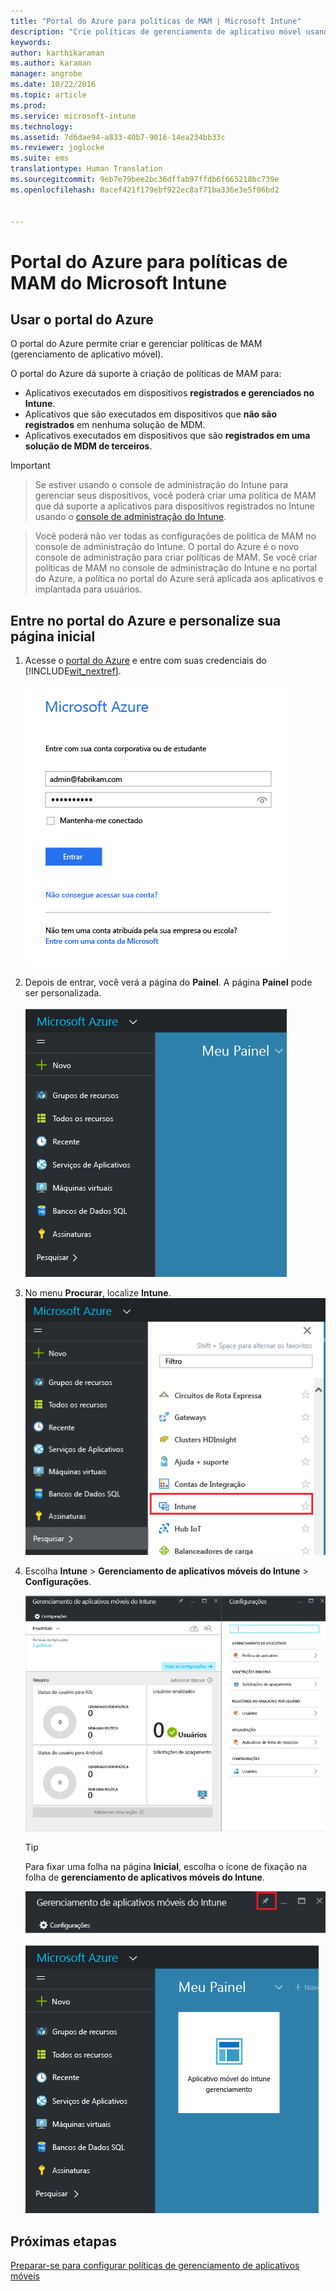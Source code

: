 ```yaml
---
title: "Portal do Azure para políticas de MAM | Microsoft Intune"
description: "Crie políticas de gerenciamento de aplicativo móvel usando o Portal do Azure. As políticas que você criar aqui podem ser aplicadas a dispositivos com ou sem registro no Intune."
keywords: 
author: karthikaraman
ms.author: karaman
manager: angrobe
ms.date: 10/22/2016
ms.topic: article
ms.prod: 
ms.service: microsoft-intune
ms.technology: 
ms.assetid: 7d6dae94-a833-40b7-9016-14ea234bb33c
ms.reviewer: joglocke
ms.suite: ems
translationtype: Human Translation
ms.sourcegitcommit: 9eb7e79bee2bc36dffab97ffdb6f665218bc739e
ms.openlocfilehash: 0acef421f179ebf922ec8af71ba336e3e5f96bd2


---
```


# Portal do Azure para políticas de MAM do Microsoft Intune
## Usar o portal do Azure
O portal do Azure permite criar e gerenciar políticas de MAM (gerenciamento de aplicativo móvel).

O portal do Azure dá suporte à criação de políticas de MAM para:
- Aplicativos executados em dispositivos **registrados e gerenciados no Intune**.
- Aplicativos que são executados em dispositivos que **não são registrados** em nenhuma solução de MDM.
- Aplicativos executados em dispositivos que são **registrados em uma solução de MDM de terceiros**.

>[!IMPORTANT]

> Se estiver usando o console de administração do Intune para gerenciar seus dispositivos, você poderá criar uma política de MAM que dá suporte a aplicativos para dispositivos registrados no Intune usando o [console de administração do Intune](configure-and-deploy-mobile-application-management-policies-in-the-microsoft-intune-console.md).

> Você poderá não ver todas as configurações de política de MAM no console de administração do Intune. O portal do Azure é o novo console de administração para criar políticas de MAM. Se você criar políticas de MAM no console de administração do Intune e no portal do Azure, a política no portal do Azure será aplicada aos aplicativos e implantada para usuários.

## Entre no portal do Azure e personalize sua página inicial

1.  Acesse o [portal do Azure](https://portal.azure.com) e entre com suas credenciais do [!INCLUDE[wit_nextref](../includes/wit_nextref_md.md)].

    ![Captura de tela da página de credenciais do portal do Azure](../media/AppManagement/AzurePortal_MAMSigninPage.png)

2.  Depois de entrar, você verá a página do **Painel**. A página **Painel** pode ser personalizada.

    ![Captura de tela do painel do portal do Azure](../media/AppManagement/AzurePortal_MAMStartboard_NoMAM.png)

3.  No menu **Procurar**, localize **Intune**.![Captura de tela do menu Procurar com Intune realçado](../media/AppManagement/AzurePortal_MAM_Browse_Intune.png)

4.  Escolha **Intune** > **Gerenciamento de aplicativos móveis do Intune** > **Configurações**.

    ![Captura de tela da folha de gerenciamento de aplicativos móveis do Intune](../media/AppManagement/AzurePortal_MAM_Mainblade.png)

    > [!TIP]
    > Para fixar uma folha na página **Inicial**, escolha o ícone de fixação na folha de **gerenciamento de aplicativos móveis do Intune**.

    ![Captura de tela da folha de gerenciamento de aplicativos móveis do Intune com o ícone de pino realçado](../media/AppManagement/AzurePortal_MAM_PinBladeAction.png)

    ![Captura de tela do painel com o bloco Intune fixado](../media/AppManagement/AzurePortal_MAM_Startboard_withMAM.png)
## Próximas etapas
[Preparar-se para configurar políticas de gerenciamento de aplicativos móveis](get-ready-to-configure-mobile-app-management-policies-with-microsoft-intune.md)



<!--HONumber=Oct16_HO3-->


